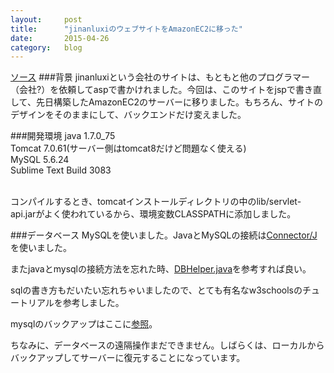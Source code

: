 ```yaml
---
layout:		post
title:		"jinanluxiのウェブサイトをAmazonEC2に移った"
date:		2015-04-26
category:	blog
---
```

<a href="https://github.com/songsongdahu/jinanluxi">ソース</a>
###背景
jinanluxiという会社のサイトは、もともと他のプログラマー（会社?）を依頼してaspで書かけれました。今回は、このサイトをjspで書き直して、先日構築したAmazonEC2のサーバーに移りました。もちろん、サイトのデザインをそのままにして、バックエンドだけ変えました。<br>

###開発環境
java 1.7.0_75<br>
Tomcat 7.0.61(サーバー側はtomcat8だけど問題なく使える)<br>
MySQL 5.6.24<br>
Sublime Text Build 3083<br><br>

コンパイルするとき、tomcatインストールディレクトリの中のlib/servlet-api.jarがよく使われているから、環境変数CLASSPATHに添加しました。<br>

###データベース
MySQLを使いました。JavaとMySQLの接続は<a href="http://dev.mysql.com/downloads/connector/j/">Connector/J</a>を使いました。<br>

またjavaとmysqlの接続方法を忘れた時、<a href="https://github.com/songsongdahu/jinanluxi/blob/master/WEB-INF/classes/DBHelper.java">DBHelper.java</a>を参考すれば良い。<br>

sqlの書き方もだいたい忘れちゃいましたので、とても有名なw3schoolsのチュートリアルを参考しました。<br>

mysqlのバックアップはここに<a href="http://phpspot.net/php/pgmysqldumpでバックアップ＆復元.html">参照</a>。<br>

ちなみに、データベースの遠隔操作まだできません。しばらくは、ローカルからバックアップしてサーバーに復元することになっています。

